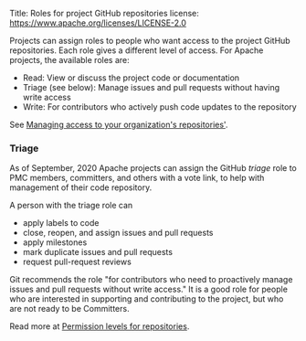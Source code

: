 Title: Roles for project GitHub repositories
license: https://www.apache.org/licenses/LICENSE-2.0

Projects can assign roles to people who want access to the project GitHub repositories. Each role gives a different level of access. For Apache projects, the available roles are:

  - Read: View or discuss the project code or documentation
  - Triage (see below): Manage issues and pull requests without having write access
  - Write: For contributors who actively push code updates to the repository

See <a href="https://docs.github.com/en/articles/managing-access-to-your-organizations-repositories" target="_blank">Managing access to your organization's repositories'</a>.

### Triage ###

As of September, 2020 Apache projects can assign the GitHub _triage_ role to PMC members, committers, and others with a vote link, to help with management of their code repository. 

A person with the triage role can 

  - apply labels to code
  - close, reopen, and assign issues and pull requests
  - apply milestones
  - mark duplicate issues and pull requests
  - request pull-request reviews
  
Git recommends the role "for contributors who need to proactively manage issues and pull requests without write access." It is a good role for people who are interested in supporting and contributing to the project, but who are not ready to be Committers.

Read more at <a href="https://docs.github.com/en/github/setting-up-and-managing-organizations-and-teams/repository-permission-levels-for-an-organization" target="_blank">Permission levels for repositories</a>.

